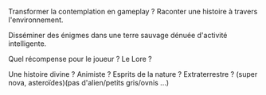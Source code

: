 Transformer la contemplation en gameplay ?
Raconter une histoire à travers l'environnement.

Disséminer des énigmes dans une terre sauvage dénuée d'activité intelligente.

Quel récompense pour le joueur ? Le Lore ?

Une histoire divine ? Animiste ? Esprits de la nature ?
Extraterrestre ? (super nova, asteroïdes)(pas d'alien/petits gris/ovnis ...)